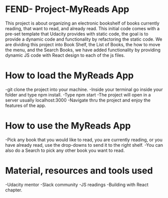 # FEND- Project-MyReads App

This project is about organizing an electronic bookshelf of books currently reading, that want to read, and already read.
This initial code comes with a pre-set template that Udacity provides with static code, the goal is to provide a dynamic code and functionality by refactoring the static code. We are dividing this project into Book Shelf, the List of Books, the how to move the menu, and the Search Books, we have added functionality by providing dynamic JS code with React design to each of the js files.

# How to load the MyReads App
-git clone the project into your machine.
-Inside your terminal go inside your folder and type npm install.
-Type npm start
-The project will open in a server usually localhost:3000
-Navigate thru the project and enjoy the features of the app.

# How to use the MyReads App
-Pick any book that you would like to read, you are currently reading, or you have already read, use the drop-downs to send it to the right shelf.
-You can also do a Search to pick any other book you want to read.

# Material, resources and tools used
-Udacity mentor
-Slack community
-JS readings
-Building with React chapter.
